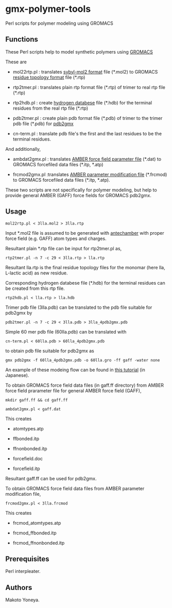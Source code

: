 # gmx-polymer-tools

Perl scripts for polymer modeling using GROMACS

## Functions

These Perl scripts help to model synthetic polymers using [GROMACS][1]

These are 

- mol22rtp.pl : translates [sybyl-mol2 format][2] file (\*.mol2) to GROMACS [residue topology format][3] file (\*.rtp)  

- rtp2tmer.pl : translates plain rtp format file (\*.rtp) of trimer to real rtp file (\*.rtp) 

- rtp2hdb.pl : create [hydrogen databese][4] file (\*.hdb) for the terminal residues from the real rtp file (\*.rtp) 

- pdb2tmer.pl : create plain pdb format file (\*.pdb) of trimer to the trimer pdb file (\*.pdb) for [pdb2gmx][5]

- cn-term.pl : translate pdb file's the first and the last residues to be the terminal residues.

And additionally, 

- ambdat2gmx.pl : translates [AMBER force field parameter file][6] (\*.dat) to GROMACS forcefiled data files (\*.itp, \*.atp) 

- frcmod2gmx.pl :translates [AMBER parameter modification file][7] (\*.frcmod) to GROMACS forcefiled data files (\*.itp, \*.atp).

These two scripts are not specifically for polymer modeling, but help to provide general AMBER (GAFF) force fields for GROMACS pdb2gmx. 

## Usage

`mol22rtp.pl < 3lla.mol2 > 3lla.rtp`

Input \*.mol2 file is assumed to be generated with [antechamber][3] with proper force field (e.g. GAFF) atom types and charges.

Resultant plain \*.rtp file can be input for rtp2tmer.pl as,

`rtp2tmer.pl -n 7 -c 29 < 3lla.rtp > lla.rtp`

Resultant lla.rtp is the final residue topology files for the monomar (here lla, L-lactic acid) as new residue.

Corresponding hydrogen databese file (\*.hdb) for the terminal residues can be created from this rtp file.

`rtp2hdb.pl < lla.rtp > lla.hdb`

Trimer pdb file (3lla.pdb) can be translated to the pdb file suitable for pdb2gmx by

`pdb2tmer.pl -n 7 -c 29 < 3lla.pdb > 3lla_4pdb2gmx.pdb`

Simple 60 mer pdb file (60lla.pdb) can be translated with

`cn-term.pl < 60lla.pdb > 60lla_4pdb2gmx.pdb`

to obtain pdb file suitable for pdb2gmx as

`gmx pdb2gmx -f 60lla_4pdb2gmx.pdb -o 60lla.gro -ff gaff -water none`

An example of these modeing flow can be found in [this tutorial][8] (in Japanese).

To obtain GROMACS force field data files (in gaff.ff directory) from AMBER force field prarameter file for general AMBER force field (GAFF), 

`mkdir gaff.ff && cd gaff.ff`

`ambdat2gmx.pl < gaff.dat`

This creates  

- atomtypes.atp

- ffbonded.itp

- ffnonbonded.itp

- forcefield.doc

- forcefield.itp

Resultant gaff.ff can be used for pdb2gmx.

To obtain GROMACS force field data files from AMBER parameter modification file,

`frcmod2gmx.pl < 3lla.frcmod`

This creates  

- frcmod_atomtypes.atp

- frcmod_ffbonded.itp

- frcmod_ffnonbonded.itp

## Prerequisites

Perl interpleater.

## Authors

Makoto Yoneya.

[1]: http://www.gromacs.org/Documentation_of_outdated_version/How-tos/Polymers 
[2]: http://www.csb.yale.edu/userguides/datamanip/dock/DOCK_4.0.1/html/Manual.41.html
[3]: http://manual.gromacs.org/documentation/2019/reference-manual/file-formats.html#rtp
[4]: http://manual.gromacs.org/documentation/2019/reference-manual/topologies/pdb2gmx-input-files.html#hydrogen-database
[5]: http://manual.gromacs.org/documentation/current/onlinehelp/gmx-pdb2gmx.html
[6]: https://ambermd.org/FileFormats.php#parm.dat
[7]: https://ambermd.org/FileFormats.php#frcmod
[8]: https://makoto-yoneya.github.io/MDforPOLYMERS/
